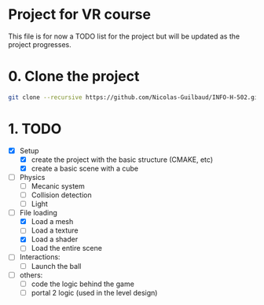 Project for VR course
======================

This file is for now a TODO list for the project but will be updated as the project progresses.

# 0. Clone the project

```bash
git clone --recursive https://github.com/Nicolas-Guilbaud/INFO-H-502.git
```

# 1. TODO

- [x] Setup
    - [x] create the project with the basic structure (CMAKE, etc)
    - [x] create a basic scene with a cube
- [ ] Physics
    - [ ] Mecanic system
    - [ ] Collision detection
    - [ ] Light
- [ ] File loading
    - [x] Load a mesh
    - [ ] Load a texture
    - [x] Load a shader
    - [ ] Load the entire scene
- [ ] Interactions:
    - [ ] Launch the ball
- [ ] others:
    - [ ] code the logic behind the game
    - [ ] portal 2 logic (used in the level design)